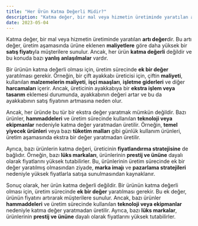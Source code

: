 ```yaml
---
title: "Her Ürün Katma Değerli Midir?"
description: "Katma değer, bir mal veya hizmetin üretiminde yaratılan artı değerdir"
date: 2023-05-04
---
```


Katma değer, bir mal veya hizmetin üretiminde yaratılan **artı değer**dir. Bu artı değer, üretim aşamasında ürüne
eklenen **maliyetlere** göre daha yüksek bir **satış fiyatı**yla müşterilere sunulur. Ancak, her ürün **katma değerli**
değildir ve bu konuda bazı **yanlış anlaşılmalar** vardır.

Bir ürünün katma değerli olması için, üretim sürecinde **ek bir değer** yaratılması gerekir. Örneğin, bir çift ayakkabı
üreticisi için, çiftin **maliyeti**, kullanılan **malzemelerin maliyeti**, **işçi maaşları**, **işletme giderleri** ve
diğer **harcamaları** içerir. Ancak, üreticinin ayakkabıya bir **ekstra işlem veya tasarım** eklemesi durumunda,
ayakkabının değeri artar ve bu da ayakkabının satış fiyatının artmasına neden olur.

Ancak, her üründe bu tür bir ekstra değer yaratmak mümkün değildir. Bazı ürünler, **hammaddeleri** ve üretim sürecinde
kullanılan **teknoloji veya ekipmanlar** nedeniyle katma değer yaratmadan üretilir. Örneğin, **temel yiyecek ürünleri**
veya bazı **tüketim malları** gibi günlük kullanım ürünleri, üretim aşamasında ekstra bir değer yaratmadan üretilir.

Ayrıca, bazı ürünlerin katma değeri, üreticinin **fiyatlandırma stratejisine** de bağlıdır. Örneğin, bazı **lüks
markaları**, ürünlerinin **prestij ve ününe** dayalı olarak fiyatlarını yüksek tutabilirler. Bu, ürünlerinin üretim
sürecinde ek bir değer yaratılmış olmasından ziyade, **marka imajı** ve **pazarlama stratejileri** nedeniyle yüksek
fiyatlarla satışa sunulmasından kaynaklanır.

Sonuç olarak, her ürün katma değerli değildir. Bir ürünün katma değerli olması için, üretim sürecinde **ek bir değer**
yaratılması gerekir. Bu ek değer, ürünün fiyatını artırarak müşterilere sunulur. Ancak, bazı ürünler **hammaddeleri** ve
üretim sürecinde kullanılan **teknoloji veya ekipmanlar** nedeniyle katma değer yaratmadan üretilir. Ayrıca, bazı **lüks
markalar**, ürünlerinin **prestij ve ününe** dayalı olarak fiyatlarını yüksek tutabilirler.
